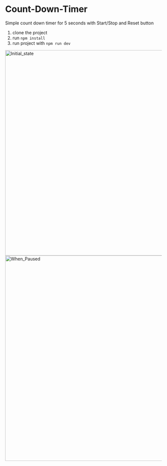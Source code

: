# Count-Down-Timer
Simple count down timer for 5 seconds with Start/Stop and Reset button

1. clone the project
2. run `npm install`
3. run project with `npm run dev`

<img width="660" alt="Initial_state" src="https://github.com/user-attachments/assets/e4c0feec-f150-4d37-a98e-5e92ae28bb08">
<img width="660" alt="When_Paused" src="https://github.com/user-attachments/assets/05670be0-b147-4bb0-a807-952b0b05fca0">
